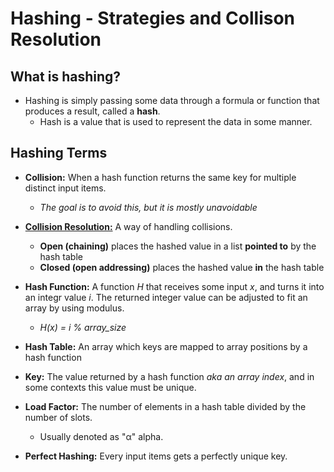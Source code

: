 # Hashing - Strategies and Collison Resolution

## What is hashing?
- Hashing is simply passing some data through a formula or function that produces a result,
called a **hash**.
  - Hash is a value that is used to represent the data in some manner.

## Hashing Terms
- **Collision:** When a hash function returns the same key for multiple distinct input items. 
  - *The goal is to avoid this, but it is mostly unavoidable*

- [**Collision Resolution:**](https://github.com/aaniaahh/Algorithms/blob/main/H02/colliresol.md) A way of handling collisions. 
  - **Open (chaining)** places the hashed value in a list **pointed to** by the hash table
  - **Closed (open addressing)** places the hashed value **in** the hash table

- **Hash Function:** A function *H* that receives some input *x*, and turns it into an integr value *i*. The returned integer value can be adjusted to fit an array by using modulus.
  - *H(x) = i % array_size*

- **Hash Table:** An array which keys are mapped to array positions by a hash function

- **Key:** The value returned by a hash function *aka an array index*, and in some contexts this value must be unique.

- **Load Factor:** The number of elements in a hash table divided by the number of slots. 
  - Usually denoted as "α" alpha.  

- **Perfect Hashing:** Every input items gets a perfectly unique key.